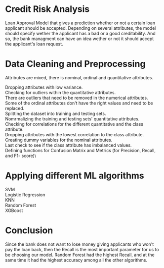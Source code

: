 # Credit Risk Analysis
Loan Approval Model that gives a prediction whether or not a certain loan applicant should be accepted. Depending on several attributes, the model should specify wether the applicant has a bad or a good creditability. And so, the bank managment can have an idea wether or not it should accept the applicant's loan request.

# Data Cleaning and Preprocessing
Attributes are mixed, there is nominal, ordinal and quantitative attributes.

Dropping attributes with low variance.\
Checking for outliers within the quantitative attributes.\
There are outliers that need to be removed in the numerical attributes.\
Some of the ordinal attributes don't have the right values and need to be replaced.\
Splitting the dataset into training and testing sets.\
Nomrmalizing the training and testing sets' quantitative attributes.\
Checking for correlations for the different quantitative and the class attribute.\
Dropping attributes with the lowest correlation to the class attribute.\
Creating dummy variables for the nominal attributes.\
Last check to see if the class attribute has imbalanced values.\
Defining functions for Confusion Matrix and Metrics (for Precision, Recall, and F1- score)\

# Applying different ML algorithms
SVM\
Logistic Regression\
KNN\
Random Forest\
XGBoost

# Conclusion
Since the bank does not want to lose money giving applicants who won't pay the loan back, then the Recall is the most important parameter for us to be choosing our model. Random Forest had the highest Recall, and at the same time it had the highest accuracy among all the other algorithms.
